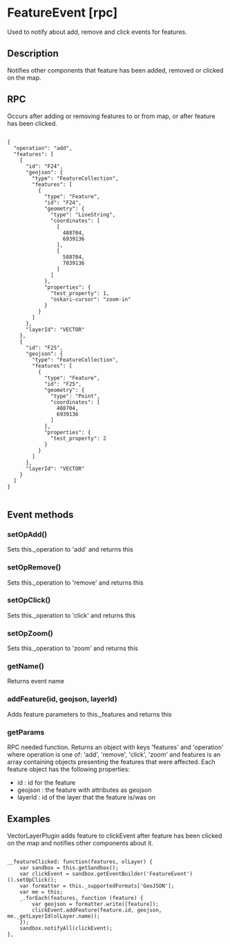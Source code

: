 # FeatureEvent [rpc]

Used to notify about add, remove and click events for features.

## Description

Notifies other components that feature has been added, removed or clicked on the map. 

## RPC

Occurs after adding or removing features to or from map, or after feature has been clicked.

<pre class="event-code-block">
<code>
{
  "operation": "add",
  "features": [
    {
      "id": "F24",
      "geojson": {
        "type": "FeatureCollection",
        "features": [
          {
            "type": "Feature",
            "id": "F24",
            "geometry": {
              "type": "LineString",
              "coordinates": [
                [
                  488704,
                  6939136
                ],
                [
                  588704,
                  7039136
                ]
              ]
            },
            "properties": {
              "test_property": 1,
              "oskari-cursor": "zoom-in"
            }
          }
        ]
      },
      "layerId": "VECTOR"
    },
    {
      "id": "F25",
      "geojson": {
        "type": "FeatureCollection",
        "features": [
          {
            "type": "Feature",
            "id": "F25",
            "geometry": {
              "type": "Point",
              "coordinates": [
                488704,
                6939136
              ]
            },
            "properties": {
              "test_property": 2
            }
          }
        ]
      },
      "layerId": "VECTOR"
    }
  ]
}
</code>
</pre>

## Event methods

### setOpAdd()
Sets this._operation to 'add' and returns this

### setOpRemove()
Sets this._operation to 'remove' and returns this

### setOpClick()
Sets this._operation to 'click' and returns this

### setOpZoom()
Sets this._operation to 'zoom' and returns this

### getName()
Returns event name

### addFeature(id, geojson, layerId)
Adds feature parameters to this._features and returns this

### getParams

RPC needed function. Returns an object with keys 'features' and 'operation' where operation is one of: 'add', 'remove', 'click', 'zoom' and 
features is an array containing objects presenting the features that were affected. Each feature object has the following properties:

- id : id for the feature
- geojson : the feature with attributes as geojson
- layerId : id of the layer that the feature is/was on

## Examples

VectorLayerPlugin adds feature to clickEvent after feature has been clicked on the map and notifies other components about it.

<pre class="event-code-block">
<code>
__featureClicked: function(features, olLayer) {
    var sandbox = this.getSandbox();
    var clickEvent = sandbox.getEventBuilder('FeatureEvent')().setOpClick();
    var formatter = this._supportedFormats['GeoJSON'];
    var me = this;
    _.forEach(features, function (feature) {
        var geojson = formatter.write([feature]);
        clickEvent.addFeature(feature.id, geojson, me._getLayerId(olLayer.name));
    });
    sandbox.notifyAll(clickEvent);
},
</code>
</pre>